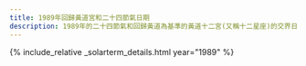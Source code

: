 ```yaml
---
title: 1989年回歸黃道宮和二十四節氣日期
description: 1989年的二十四節氣和回歸黃道為基準的黃道十二宮(又稱十二星座)的交界日期，常見於西洋占星術和星座運程
---
```

{% include_relative _solarterm_details.html year="1989" %}
